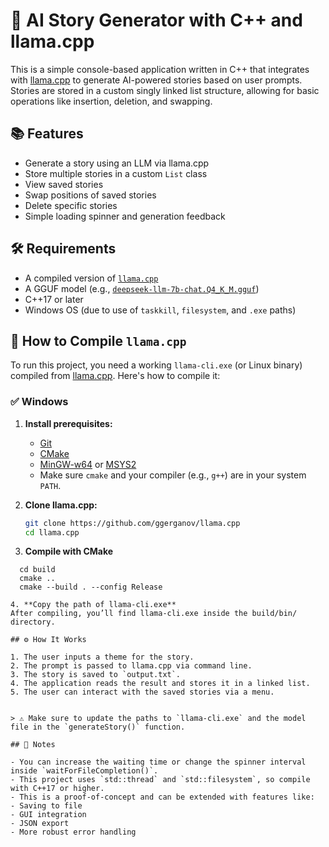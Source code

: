 # 🧠 AI Story Generator with C++ and llama.cpp

This is a simple console-based application written in C++ that integrates with [llama.cpp](https://github.com/ggerganov/llama.cpp) to generate AI-powered stories based on user prompts. Stories are stored in a custom singly linked list structure, allowing for basic operations like insertion, deletion, and swapping.

## 📚 Features

- Generate a story using an LLM via llama.cpp
- Store multiple stories in a custom `List` class
- View saved stories
- Swap positions of saved stories
- Delete specific stories
- Simple loading spinner and generation feedback

## 🛠 Requirements

- A compiled version of [`llama.cpp`](https://github.com/ggerganov/llama.cpp)
- A GGUF model (e.g., [`deepseek-llm-7b-chat.Q4_K_M.gguf`](https://huggingface.co/deepseek-ai/deepseek-llm-7b-chat))
- C++17 or later
- Windows OS (due to use of `taskkill`, `filesystem`, and `.exe` paths)

## 🧱 How to Compile `llama.cpp`

To run this project, you need a working `llama-cli.exe` (or Linux binary) compiled from [llama.cpp](https://github.com/ggerganov/llama.cpp). Here's how to compile it:

### ✅ Windows

1. **Install prerequisites:**
   - [Git](https://git-scm.com/)
   - [CMake](https://cmake.org/download/)
   - [MinGW-w64](https://www.mingw-w64.org/) or [MSYS2](https://www.msys2.org/)
   - Make sure `cmake` and your compiler (e.g., `g++`) are in your system `PATH`.

2. **Clone llama.cpp:**
   ```bash
   git clone https://github.com/ggerganov/llama.cpp
   cd llama.cpp

3. **Compile with CMake**
  ```mkdir build
    cd build
    cmake ..
    cmake --build . --config Release

4. **Copy the path of llama-cli.exe**
  After compiling, you’ll find llama-cli.exe inside the build/bin/ directory.

## ⚙️ How It Works

1. The user inputs a theme for the story.
2. The prompt is passed to llama.cpp via command line.
3. The story is saved to `output.txt`.
4. The application reads the result and stores it in a linked list.
5. The user can interact with the saved stories via a menu.


> ⚠️ Make sure to update the paths to `llama-cli.exe` and the model file in the `generateStory()` function.

## 📌 Notes

- You can increase the waiting time or change the spinner interval inside `waitForFileCompletion()`.
- This project uses `std::thread` and `std::filesystem`, so compile with C++17 or higher.
- This is a proof-of-concept and can be extended with features like:
  - Saving to file
  - GUI integration
  - JSON export
  - More robust error handling